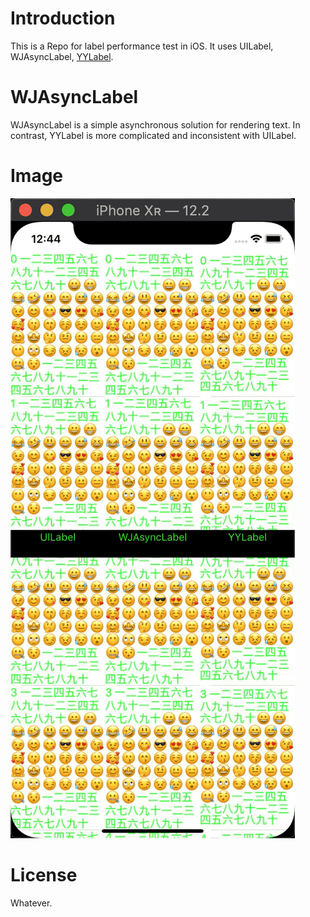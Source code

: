 # Introduction

This is a Repo for label performance test in iOS. It uses UILabel, WJAsyncLabel, [YYLabel](https://github.com/ibireme/YYText).

# WJAsyncLabel

WJAsyncLabel is a simple asynchronous solution for rendering text. In contrast, YYLabel is more complicated and inconsistent with UILabel.

# Image

![](https://github.com/WeijunDeng/LabelTest/blob/master/monitor.gif?raw=true)

# License

Whatever.
